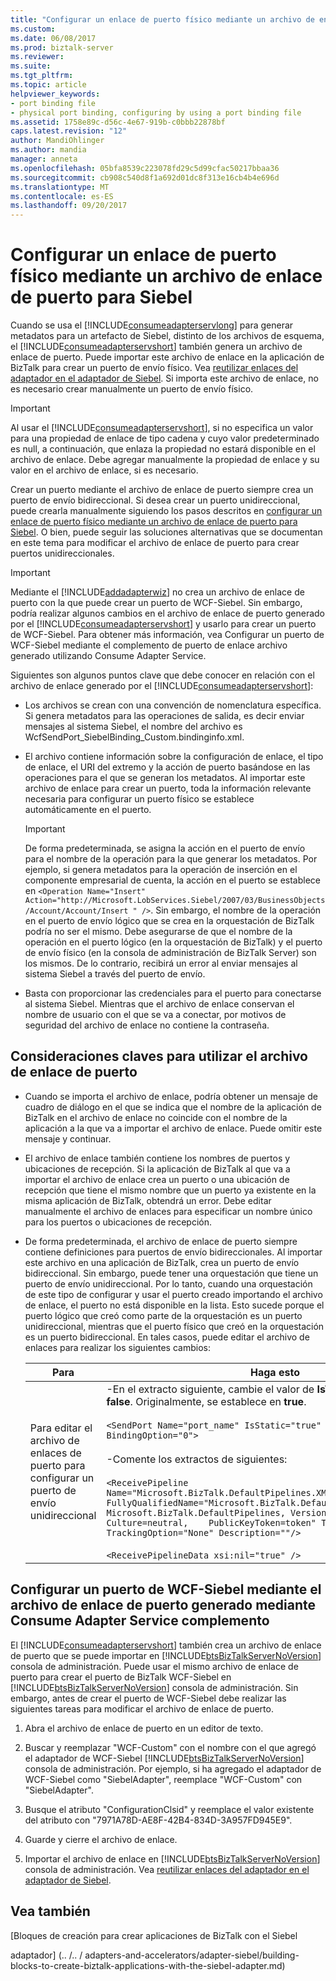 ```yaml
---
title: "Configurar un enlace de puerto físico mediante un archivo de enlace de puerto para Siebel | Documentos de Microsoft"
ms.custom: 
ms.date: 06/08/2017
ms.prod: biztalk-server
ms.reviewer: 
ms.suite: 
ms.tgt_pltfrm: 
ms.topic: article
helpviewer_keywords:
- port binding file
- physical port binding, configuring by using a port binding file
ms.assetid: 1758e89c-d56c-4e67-919b-c0bbb22878bf
caps.latest.revision: "12"
author: MandiOhlinger
ms.author: mandia
manager: anneta
ms.openlocfilehash: 05bfa8539c223078fd29c5d99cfac50217bbaa36
ms.sourcegitcommit: cb908c540d8f1a692d01dc8f313e16cb4b4e696d
ms.translationtype: MT
ms.contentlocale: es-ES
ms.lasthandoff: 09/20/2017
---
```

# <a name="configure-a-physical-port-binding-using-a-port-binding-file-to-siebel"></a>Configurar un enlace de puerto físico mediante un archivo de enlace de puerto para Siebel
Cuando se usa el [!INCLUDE[consumeadapterservlong](../../includes/consumeadapterservlong-md.md)] para generar metadatos para un artefacto de Siebel, distinto de los archivos de esquema, el [!INCLUDE[consumeadapterservshort](../../includes/consumeadapterservshort-md.md)] también genera un archivo de enlace de puerto. Puede importar este archivo de enlace en la aplicación de BizTalk para crear un puerto de envío físico. Vea [reutilizar enlaces del adaptador en el adaptador de Siebel](../../adapters-and-accelerators/adapter-siebel/reuse-adapter-bindings-in-the-siebel-adapter.md). Si importa este archivo de enlace, no es necesario crear manualmente un puerto de envío físico.  
  
> [!IMPORTANT]
>  Al usar el [!INCLUDE[consumeadapterservshort](../../includes/consumeadapterservshort-md.md)], si no especifica un valor para una propiedad de enlace de tipo cadena y cuyo valor predeterminado es null, a continuación, que enlaza la propiedad no estará disponible en el archivo de enlace. Debe agregar manualmente la propiedad de enlace y su valor en el archivo de enlace, si es necesario.  
  
 Crear un puerto mediante el archivo de enlace de puerto siempre crea un puerto de envío bidireccional. Si desea crear un puerto unidireccional, puede crearla manualmente siguiendo los pasos descritos en [configurar un enlace de puerto físico mediante un archivo de enlace de puerto para Siebel](../../adapters-and-accelerators/adapter-siebel/configure-a-physical-port-binding-using-a-port-binding-file-to-siebel.md). O bien, puede seguir las soluciones alternativas que se documentan en este tema para modificar el archivo de enlace de puerto para crear puertos unidireccionales.  
  
> [!IMPORTANT]
>  Mediante el [!INCLUDE[addadapterwiz](../../includes/addadapterwiz-md.md)] no crea un archivo de enlace de puerto con la que puede crear un puerto de WCF-Siebel. Sin embargo, podría realizar algunos cambios en el archivo de enlace de puerto generado por el [!INCLUDE[consumeadapterservshort](../../includes/consumeadapterservshort-md.md)] y usarlo para crear un puerto de WCF-Siebel. Para obtener más información, vea Configurar un puerto de WCF-Siebel mediante el complemento de puerto de enlace archivo generado utilizando Consume Adapter Service.  
  
 Siguientes son algunos puntos clave que debe conocer en relación con el archivo de enlace generado por el [!INCLUDE[consumeadapterservshort](../../includes/consumeadapterservshort-md.md)]:  
  
-   Los archivos se crean con una convención de nomenclatura específica. Si genera metadatos para las operaciones de salida, es decir enviar mensajes al sistema Siebel, el nombre del archivo es WcfSendPort_SiebelBinding_Custom.bindinginfo.xml.  
  
-   El archivo contiene información sobre la configuración de enlace, el tipo de enlace, el URI del extremo y la acción de puerto basándose en las operaciones para el que se generan los metadatos. Al importar este archivo de enlace para crear un puerto, toda la información relevante necesaria para configurar un puerto físico se establece automáticamente en el puerto.  
  
    > [!IMPORTANT]
    >  De forma predeterminada, se asigna la acción en el puerto de envío para el nombre de la operación para la que generar los metadatos. Por ejemplo, si genera metadatos para la operación de inserción en el componente empresarial de cuenta, la acción en el puerto se establece en `<Operation Name="Insert" Action="http://Microsoft.LobServices.Siebel/2007/03/BusinessObjects/Account/Account/Insert " />`. Sin embargo, el nombre de la operación en el puerto de envío lógico que se crea en la orquestación de BizTalk podría no ser el mismo. Debe asegurarse de que el nombre de la operación en el puerto lógico (en la orquestación de BizTalk) y el puerto de envío físico (en la consola de administración de BizTalk Server) son los mismos. De lo contrario, recibirá un error al enviar mensajes al sistema Siebel a través del puerto de envío.  
  
-   Basta con proporcionar las credenciales para el puerto para conectarse al sistema Siebel. Mientras que el archivo de enlace conservan el nombre de usuario con el que se va a conectar, por motivos de seguridad del archivo de enlace no contiene la contraseña.  
  
## <a name="key-considerations-for-using-the-port-binding-file"></a>Consideraciones claves para utilizar el archivo de enlace de puerto  
  
-   Cuando se importa el archivo de enlace, podría obtener un mensaje de cuadro de diálogo en el que se indica que el nombre de la aplicación de BizTalk en el archivo de enlace no coincide con el nombre de la aplicación a la que va a importar el archivo de enlace. Puede omitir este mensaje y continuar.  
  
-   El archivo de enlace también contiene los nombres de puertos y ubicaciones de recepción. Si la aplicación de BizTalk al que va a importar el archivo de enlace crea un puerto o una ubicación de recepción que tiene el mismo nombre que un puerto ya existente en la misma aplicación de BizTalk, obtendrá un error. Debe editar manualmente el archivo de enlaces para especificar un nombre único para los puertos o ubicaciones de recepción.  
  
-   De forma predeterminada, el archivo de enlace de puerto siempre contiene definiciones para puertos de envío bidireccionales. Al importar este archivo en una aplicación de BizTalk, crea un puerto de envío bidireccional. Sin embargo, puede tener una orquestación que tiene un puerto de envío unidireccional. Por lo tanto, cuando una orquestación de este tipo de configurar y usar el puerto creado importando el archivo de enlace, el puerto no está disponible en la lista. Esto sucede porque el puerto lógico que creó como parte de la orquestación es un puerto unidireccional, mientras que el puerto físico que creó en la orquestación es un puerto bidireccional. En tales casos, puede editar el archivo de enlaces para realizar los siguientes cambios:  
  
    |Para|Haga esto|  
    |--------------|-------------|  
    |Para editar el archivo de enlaces de puerto para configurar un puerto de envío unidireccional|-En el extracto siguiente, cambie el valor de **IsTwoWay** propiedad **false**. Originalmente, se establece en **true**.<br /><br /> `<SendPort Name="port_name" IsStatic="true" IsTwoWay="false" BindingOption="0">`<br /><br /> -Comente los extractos de siguientes:<br /><br /> `<ReceivePipeline Name="Microsoft.BizTalk.DefaultPipelines.XMLReceive"    FullyQualifiedName="Microsoft.BizTalk.DefaultPipelines.XMLReceive,    Microsoft.BizTalk.DefaultPipelines, Version=3.0.1.0, Culture=neutral,    PublicKeyToken=token" Type="1" TrackingOption="None" Description=""/>`<br /><br /> `<ReceivePipelineData xsi:nil="true" />`|  
  
## <a name="configuring-a-wcf-siebel-port-using-the-port-binding-file-generated-using-consume-adapter-service-add-in"></a>Configurar un puerto de WCF-Siebel mediante el archivo de enlace de puerto generado mediante Consume Adapter Service complemento  
 El [!INCLUDE[consumeadapterservshort](../../includes/consumeadapterservshort-md.md)] también crea un archivo de enlace de puerto que se puede importar en [!INCLUDE[btsBizTalkServerNoVersion](../../includes/btsbiztalkservernoversion-md.md)] consola de administración. Puede usar el mismo archivo de enlace de puerto para crear el puerto de BizTalk WCF-Siebel en [!INCLUDE[btsBizTalkServerNoVersion](../../includes/btsbiztalkservernoversion-md.md)] consola de administración. Sin embargo, antes de crear el puerto de WCF-Siebel debe realizar las siguientes tareas para modificar el archivo de enlace de puerto.  
  
1.  Abra el archivo de enlace de puerto en un editor de texto.  
  
2.  Buscar y reemplazar "WCF-Custom" con el nombre con el que agregó el adaptador de WCF-Siebel [!INCLUDE[btsBizTalkServerNoVersion](../../includes/btsbiztalkservernoversion-md.md)] consola de administración. Por ejemplo, si ha agregado el adaptador de WCF-Siebel como "SiebelAdapter", reemplace "WCF-Custom" con "SiebelAdapter".  
  
3.  Busque el atributo "ConfigurationClsid" y reemplace el valor existente del atributo con "7971A78D-AE8F-42B4-834D-3A957FD945E9".  
  
4.  Guarde y cierre el archivo de enlace.  
  
5.  Importar el archivo de enlace en [!INCLUDE[btsBizTalkServerNoVersion](../../includes/btsbiztalkservernoversion-md.md)] consola de administración. Vea [reutilizar enlaces del adaptador en el adaptador de Siebel](../../adapters-and-accelerators/adapter-siebel/reuse-adapter-bindings-in-the-siebel-adapter.md). 
  
## <a name="see-also"></a>Vea también  
[Bloques de creación para crear aplicaciones de BizTalk con el Siebel 

adaptador] (.. /.. / adapters-and-accelerators/adapter-siebel/building-blocks-to-create-biztalk-applications-with-the-siebel-adapter.md)